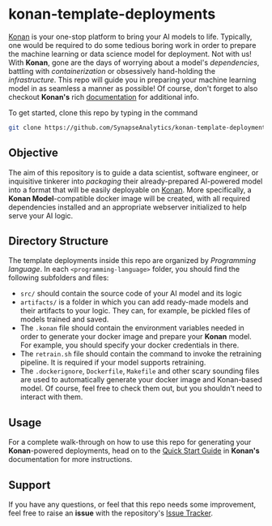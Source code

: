 # konan-template-deployments

[Konan](https://konan.ai) is your one-stop platform to bring your AI models to life. Typically, one would be required to do some tedious boring work in order to prepare the machine learning or data science model for deployment. Not with us! With **Konan**, gone are the days of worrying about a model's *dependencies*, battling with *containerization* or obsessively hand-holding the *infrastructure*. This repo will guide you in preparing your machine learning model in as seamless a manner as possible! Of course, don't forget to also checkout **Konan's** rich [documentation](https://docs.konan.ai) for additional info.

To get started, clone this repo by typing in the command
``` bash
git clone https://github.com/SynapseAnalytics/konan-template-deployments.git
```

## Objective

The aim of this repository is to guide a data scientist, software engineer, or inquisitive tinkerer into *packaging* their already-prepared AI-powered model into a format that will be easily deployable on [Konan](https://app.konan.ai). More specifically, a **Konan Model**-compatible docker image will be created, with all required dependencies installed and an appropriate webserver initialized to help serve your AI logic.

## Directory Structure

The template deployments inside this repo are organized by *Programming language*. In each `<programming-language>` folder, you should find the following subfolders and files:

- `src/` should contain the source code of your AI model and its logic
- `artifacts/` is a folder in which you can add ready-made models and their artifacts to your logic. They can, for example, be pickled files of models trained and saved.
- The `.konan` file should contain the environment variables needed in order to generate your docker image and prepare your **Konan** model. For example, you should specify your docker credentials in there.
- The `retrain.sh` file should contain the command to invoke the retraining pipeline. It is required if your model supports retraining.
- The `.dockerignore`, `Dockerfile`, `Makefile` and other scary sounding files are used to automatically generate your docker image and Konan-based model. Of course, feel free to check them out, but you shouldn't need to interact with them.

## Usage

For a complete walk-through on how to use this repo for generating your **Konan**-powered deployments, head on to the [Quick Start Guide](https://docs.konan.ai/getting-started/quick-start) in **Konan's** documentation for more instructions.

## Support

If you have any questions, or feel that this repo needs some improvement, feel free to raise an **issue** with the repository's [Issue Tracker](https://github.com/SynapseAnalytics/konan-template-deployments/issues).
